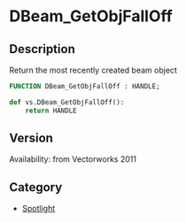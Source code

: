 # DBeam_GetObjFallOff

## Description
Return the most recently created beam object

```pascal
FUNCTION DBeam_GetObjFallOff : HANDLE;
```

```python
def vs.DBeam_GetObjFallOff():
    return HANDLE
```

## Version
Availability: from Vectorworks 2011

## Category
* [Spotlight](../Categories/Spotlight.md)
